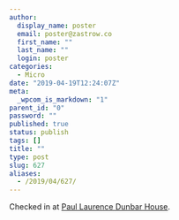 ```yaml
---
author:
  display_name: poster
  email: poster@zastrow.co
  first_name: ""
  last_name: ""
  login: poster
categories:
  - Micro
date: "2019-04-19T12:24:07Z"
meta:
  _wpcom_is_markdown: "1"
parent_id: "0"
password: ""
published: true
status: publish
tags: []
title: ""
type: post
slug: 627
aliases:
  - /2019/04/627/
---
```

<p>Checked in at <a href="http://4sq.com/c9HoR9">Paul Laurence Dunbar House</a>.</p>
